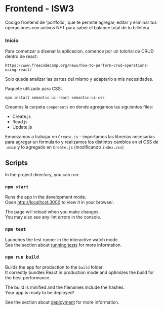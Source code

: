 # Frontend - ISW3

Codigo frontend de 'portfolio', que te permite agregar, editar y eliminar tus operaciones con activos NFT para saber el balance total de tu billetera.

### Inicio

Para comenzar a disenar la aplicacion, comence por un tutorial de CRUD dentro de react:

`https://www.freecodecamp.org/news/how-to-perform-crud-operations-using-react/`

Solo queda analizar las partes del mismo y adaptarlo a mis necesidades.

Paquete utilizado para CSS:

`npm install semantic-ui-react semantic-ui-css`

Creamos la carpeta `components` en donde agregamos las siguientes files:

- Create.js
- Read.js
- Update.js

Empezamos a trabajar en `Create.js` - importamos las librerias necesarias para agregar un formulario y realizamos los distintos cambios en el CSS de `.main` y lo agregado en `Create.js` (modificando `index.css`)

## Scripts

In the project directory, you can run:

### `npm start`

Runs the app in the development mode.\
Open [http://localhost:3000](http://localhost:3000) to view it in your browser.

The page will reload when you make changes.\
You may also see any lint errors in the console.

### `npm test`

Launches the test runner in the interactive watch mode.\
See the section about [running tests](https://facebook.github.io/create-react-app/docs/running-tests) for more information.

### `npm run build`

Builds the app for production to the `build` folder.\
It correctly bundles React in production mode and optimizes the build for the best performance.

The build is minified and the filenames include the hashes.\
Your app is ready to be deployed!

See the section about [deployment](https://facebook.github.io/create-react-app/docs/deployment) for more information.
